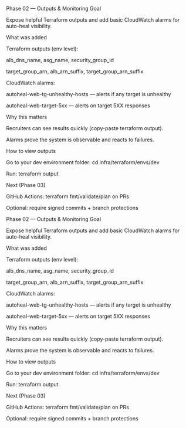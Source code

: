 Phase 02 — Outputs & Monitoring
Goal

Expose helpful Terraform outputs and add basic CloudWatch alarms for auto-heal visibility.

What was added

Terraform outputs (env level):

alb_dns_name, asg_name, security_group_id

target_group_arn, alb_arn_suffix, target_group_arn_suffix

CloudWatch alarms:

autoheal-web-tg-unhealthy-hosts — alerts if any target is unhealthy

autoheal-web-target-5xx — alerts on target 5XX responses

Why this matters

Recruiters can see results quickly (copy-paste terraform output).

Alarms prove the system is observable and reacts to failures.

How to view outputs

Go to your dev environment folder:
cd infra/terraform/envs/dev

Run:
terraform output

Next (Phase 03)

GitHub Actions: terraform fmt/validate/plan on PRs

Optional: require signed commits + branch protections

Phase 02 — Outputs & Monitoring
Goal

Expose helpful Terraform outputs and add basic CloudWatch alarms for auto-heal visibility.

What was added

Terraform outputs (env level):

alb_dns_name, asg_name, security_group_id

target_group_arn, alb_arn_suffix, target_group_arn_suffix

CloudWatch alarms:

autoheal-web-tg-unhealthy-hosts — alerts if any target is unhealthy

autoheal-web-target-5xx — alerts on target 5XX responses

Why this matters

Recruiters can see results quickly (copy-paste terraform output).

Alarms prove the system is observable and reacts to failures.

How to view outputs

Go to your dev environment folder:
cd infra/terraform/envs/dev

Run:
terraform output

Next (Phase 03)

GitHub Actions: terraform fmt/validate/plan on PRs

Optional: require signed commits + branch protections
